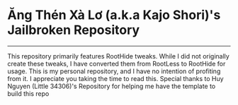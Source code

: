# Ăng Thén Xà Lơ (a.k.a Kajo Shori)'s Jailbroken Repository
____
This repository primarily features RootHide tweaks. While I did not originally create these tweaks, I have converted them from RootLess to RootHide for usage. This is my personal repository, and I have no intention of profiting from it. I appreciate you taking the time to read this. Special thanks to Huy Nguyen (Little 34306)'s Repository for helping me have the template to build this repo
